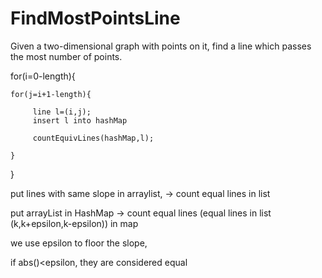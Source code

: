 # FindMostPointsLine
 Given a two-dimensional graph with points on it, find a line which passes the most number of points.
 
  for(i=0-length){

    for(j=i+1-length){

         line l=(i,j); 
         insert l into hashMap

         countEquivLines(hashMap,l);

    }

 }

put lines with same slope in arraylist, -> count equal lines in list

put arrayList in HashMap -> count equal lines (equal lines in list (k,k+epsilon,k-epsilon)) in map

we use epsilon to floor the slope, 

if abs()<epsilon, they are considered equal
